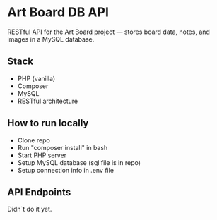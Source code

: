 # Art Board DB API

RESTful API for the Art Board project — stores board data, notes, and images in a MySQL database.

## Stack

- PHP (vanilla)
- Composer
- MySQL
- RESTful architecture

## How to run locally

- Clone repo
- Run "composer install" in bash
- Start PHP server
- Setup MySQL database (sql file is in repo)
- Setup connection info in .env file

## API Endpoints
Didn`t do it yet.
